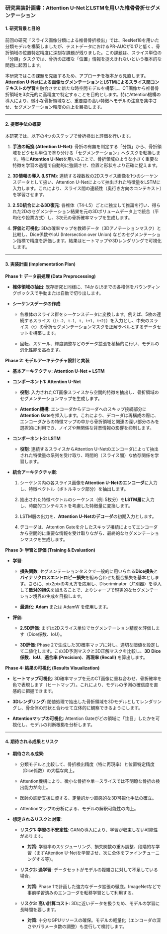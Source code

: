 
### **研究実装計画書：Attention U-NetとLSTMを用いた椎骨骨折セグメンテーション**

#### **1. 研究背景と目的**

前回の研究「スライス画像分類による椎骨骨折検出」では、ResNet18を用いた分類モデルを構築しましたが、テストデータにおけるPR-AUCが0.17と低く、骨折領域の位置特定精度に深刻な課題が残りました。この課題は、スライス単位の「分類」タスクでは、骨折の正確な「位置」情報を捉えきれないという根本的な問題に起因します。

本研究ではこの課題を克服するため、アプローチを根本から見直します。**Attention U-Netによる画像セグメンテーション**と**LSTMによるスライス間コンテキストの学習**を融合させた新たな時空間モデルを構築し、CT画像から椎骨骨折領域を3次元的に高精度で特定することを目的とします。特にAttention機構の導入により、微小な骨折領域など、重要度の高い特徴へモデルの注意を集中させ、セグメンテーション精度の向上を目指します。

---

#### **2. 提案手法の概要**

本研究では、以下の4つのステップで骨折検出と評価を行います。

1. **手法の転換 (Attention U-Net)**: 骨折の有無を判定する「分類」から、骨折領域をピクセル単位で塗り分ける「セグメンテーション」へタスクを転換します。特に**Attention U-Net**を用いることで、骨折領域のような小さく重要な特徴を学習の過程で自動的に強調させ、位置と形状をより正確に捉えます。
    
2. **3D情報の導入 (LSTM)**: 連続する複数枚の2Dスライス画像を1つのシーケンスデータとして扱い、Attention U-Netによって抽出された特徴量をLSTMに入力します。これにより、スライス間の連続性（奥行き方向のコンテキスト）を学習させます。
    
3. **2.5D統合による3D復元**: 各椎体（T4-L5）ごとに独立して推論を行い、得られた2Dのセグメンテーション結果を元の3Dボリュームデータ上で統合（平均化や投票方式）し、3次元の骨折確率マップを生成します。
    
4. **評価と可視化**: 3Dの確率マップを教師データ（3Dアノテーションマスク）と比較し、Dice係数やIoU (Intersection over Union) などのセグメンテーション指標で精度を評価します。結果はヒートマップや3Dレンダリングで可視化します。
    

---

#### **3. 実装計画 (Implementation Plan)**

**Phase 1: データ前処理 (Data Preprocessing)**

- **椎体領域の抽出**: 既存研究と同様に、T4からL5までの各椎体をバウンディングボックスで手動または自動で切り出します。
    
- **シーケンスデータの作成**:
    
    - 各椎体のスライス群をシーケンスデータに変換します。例えば、5枚の連続するスライス（`[t-2, t-1, t, t+1, t+2]`）を入力とし、中央のスライス（`t`）の骨折セグメンテーションマスクを正解ラベルとするデータセットを構築します。
        
    - 回転、スケール、輝度調整などのデータ拡張を積極的に行い、モデルの汎化性能を高めます。
        

**Phase 2: モデルアーキテクチャ設計と実装**

- **基本アーキテクチャ**: **Attention U-Net + LSTM**
    
- **コンポーネント1: Attention U-Net**
    
    - **役割**: 入力されたCT画像スライスから空間的特徴を抽出し、骨折領域のセグメンテーションマップを生成します。
        
    - **Attention機構**: エンコーダからデコーダへのスキップ接続部分に**Attention Gate**を挿入します。これにより、デコーダは再構成の際に、エンコーダからの特徴マップの中から骨折領域と関連の深い部分のみを選択的に利用でき、ノイズや無関係な背景情報の影響を抑制します。
        
- **コンポーネント2: LSTM**
    
    - **役割**: 連続するスライスからAttention U-Netのエンコーダによって抽出された特徴量の系列を受け取り、時間的（スライス間）な依存関係を学習します。
        
- **統合アーキテクチャ案**:
    
    1. シーケンス内の各スライス画像を**Attention U-Netのエンコーダ**に入力し、特徴ベクトル（ボトルネック部分）を抽出します。
        
    2. 抽出された特徴ベクトルのシーケンス（例: 5枚分）を**LSTM層**に入力し、時間的コンテキストを考慮した特徴量に変換します。
        
    3. LSTM層の出力を、**Attention U-Netのデコーダ**の初期入力とします。
        
    4. デコーダは、Attention Gateを介したスキップ接続によってエンコーダから空間的に重要な情報を受け取りながら、最終的なセグメンテーションマスクを生成します。
        

**Phase 3: 学習と評価 (Training & Evaluation)**

- **学習**:
    
    - **損失関数**: セグメンテーションタスクで一般的に用いられる**Dice損失**と**バイナリクロスエントロピー損失**を組み合わせた複合損失を基本とします。さらに、pix2pixの考え方を応用し、Discriminator（弁別器）を導入して**敵対的損失**を加えることで、よりシャープで現実的なセグメンテーション境界の生成を目指します。
        
    - **最適化**: **Adam** または AdamW を使用します。
        
- **評価**:
    
    - **2.5D評価**: まずは2Dスライス単位でセグメンテーション精度を評価します（Dice係数、IoU）。
        
    - **3D評価**: Phase 2で生成した3D確率マップに対し、適切な閾値を設定して二値化します。この3D予測マスクと3D正解マスクを比較し、**3D Dice係数**、**IoU**、**適合率 (Precision)**、**再現率 (Recall)** を算出します。
        

**Phase 4: 結果の可視化 (Results Visualization)**

- **ヒートマップ可視化**: 3D確率マップを元のCT画像に重ね合わせ、骨折確率を色で表現します（ヒートマップ）。これにより、モデルの予測の確信度を直感的に把握できます。
    
- **3Dレンダリング**: 閾値処理で抽出した骨折領域を3Dモデルとしてレンダリングし、骨全体の形状と合わせて立体的に観察できるようにします。
    
- **Attentionマップの可視化**: Attention Gateがどの領域に「注目」したかを可視化し、モデルの判断根拠を分析します。
    

---

#### **4. 期待される成果とリスク**

- **期待される成果**:
    
    - 分類モデルと比較して、骨折検出精度（特に再現率）と位置特定精度（Dice係数）の大幅な向上。
        
    - Attention機構により、微小な骨折や単一スライスでは不明瞭な骨折の検出能力が向上。
        
    - 医師の診断支援に資する、定量的かつ直感的な3D可視化手法の確立。
        
    - Attentionマップの分析による、モデルの解釈可能性の向上。
        
- **想定されるリスクと対策**:
    
    - **リスク1: 学習の不安定性**: GANの導入により、学習が収束しない可能性があります。
        
        - **対策**: 学習率のスケジューリング、損失関数の重み調整、段階的な学習（まずAttention U-Netを学習させ、次に全体をファインチューニングする等）。
            
    - **リスク2: 過学習**: データセットがモデルの複雑さに対して不足している場合。
        
        - **対策**: Phase 1で計画した強力なデータ拡張の徹底。ImageNetなどで事前学習済みのエンコーダを転移学習として利用する。
            
    - **リスク3: 高い計算コスト**: 3Dに近いデータを扱うため、モデルの学習に長時間を要します。

        - **対策**: 十分なGPUリソースの確保。モデルの軽量化（エンコーダの深さやパラメータ数の調整）も並行して検討します。

